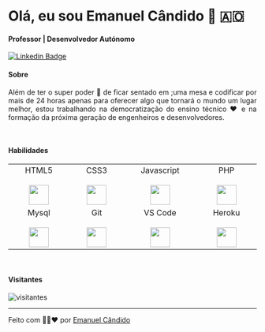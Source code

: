 # Olá, eu sou Emanuel Cândido 👋 🇦🇴

#### Professor | Desenvolvedor Autónomo
[![Linkedin Badge](https://img.shields.io/badge/-emanuelcandido-blue?style=flat-square&logo=Linkedin&logoColor=white&link=https://www.linkedin.com/in/tanejasaksham/)](https://www.linkedin.com/in/emanuelcandido/)


#### Sobre
<p align="justify">
    Além de ter o super poder 🤳 de ficar sentado em ;uma mesa e codificar por mais de 24 horas apenas para oferecer algo que tornará o mundo um lugar melhor, estou trabalhando na democratização do ensino técnico ❤ e na formação da próxima geração de engenheiros e desenvolvedores.
</p><br>

#### Habilidades
<table>
  <tbody>
    <tr valign="top">
      <td width="10%" align="center">
        <span>HTML5</span><br><br>
        <img height="40px" src="https://cdn.svgporn.com/logos/html-5.svg">
      </td>
      <td width="10%" align="center">
        <span>CSS3</span><br><br>
        <img height="40px" src="https://cdn.svgporn.com/logos/css-3.svg">
      </td>
      <td width="10%" align="center">
        <span>Javascript</span><br><br>
        <img height="40px" src="https://cdn.svgporn.com/logos/javascript.svg">
      </td>
      <td width="10%" align="center">
        <span>PHP</span><br><br>
        <img height="40px" src="https://cdn.svgporn.com/logos/php.svg">
      </td>
    </tr>
    <tr valign="top">
      <td width="10%" align="center">
        <span>Mysql</span><br><br>
        <img height="40px" src="https://cdn.svgporn.com/logos/mysql.svg">
      </td>
      <td width="10%" align="center">
        <span>Git</span><br><br>
        <img height="40px" src="https://cdn.svgporn.com/logos/git-icon.svg">
      </td>
      <td width="10%" align="center">
        <span>VS Code</span><br><br>
        <img height="40px" src="https://cdn.svgporn.com/logos/visual-studio-code.svg">
      </td>
      <td width="10%" align="center">
        <span>Heroku</span><br><br>
        <img height="40px" src="https://cdn.svgporn.com/logos/heroku.svg">
      </td>
    </tr>
  </tbody>
</table>
<br>

#### Visitantes
![visitantes](https://visitor-badge.glitch.me/badge?page_id=EmanuelJoseCandido.EmanuelJoseCandido)

---
Feito com 🖤💛❤ por [Emanuel Cândido](https://github.com/EmanuelJoseCandido)

